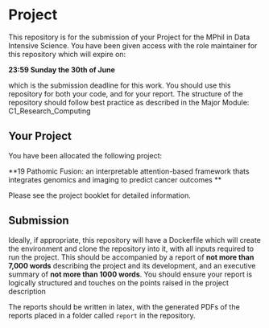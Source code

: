 # Project

This repository is for the submission of your Project for the MPhil in Data Intensive Science. You have been given access with the role maintainer for this repository which will expire on:

**23:59 Sunday the 30th of June**

which is the submission deadline for this work. You should use this repository for both your code, and for your report. The structure of the repository should follow best practice as described in the Major Module: C1_Research_Computing

## Your Project

You have been allocated the following project:

**19 Pathomic Fusion: an interpretable attention-based framework thats integrates genomics and imaging to predict cancer outcomes
**

Please see the project booklet for detailed information.

## Submission
Ideally, if appropriate, this repository will have a Dockerfile which will create the environment and clone the repository into it, with all inputs required to run the project. This should be accompanied by a report of **not more than 7,000 words** describing the project and its development, and an executive summary of **not more than 1000 words**. You should ensure your report is logically structured and touches on the points raised in the project description

The reports should be written in latex, with the generated PDFs of the reports placed in a folder called `report` in the repository.